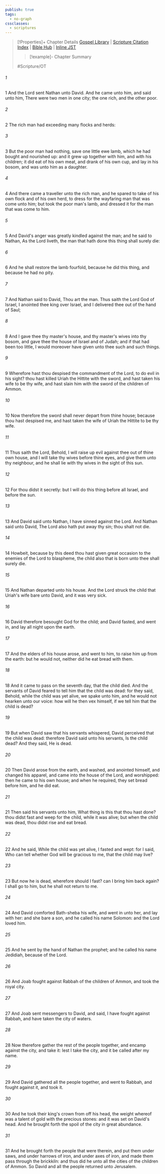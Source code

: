 ```yaml
---
publish: true
tags:
  - no-graph
cssclasses:
  - scriptures
---
```

>[!Properties]+ Chapter Details
>[Gospel Library](https://churchofjesuschrist.org/study/scriptures/ot/2-sam/12?lang=eng)    |    [Scripture Citation Index](https://scriptures.byu.edu/#06e0c::c06e0c)    |    [Bible Hub](https://biblehub.com/2_samuel/12.htm)    |    [Inline JST](https://scripturetoolbox.com/html/ic/2Samuel/12.html)
>>[!example]- Chapter Summary
>> 
> 
>
>#Scripture/OT
###### 1
1 And the Lord sent Nathan unto David. And he came unto him, and said unto him, There were two men in one city; the one rich, and the other poor.
###### 2
2 The rich man had exceeding many flocks and herds:
###### 3
3 But the poor man had nothing, save one little ewe lamb, which he had bought and nourished up: and it grew up together with him, and with his children; it did eat of his own meat, and drank of his own cup, and lay in his bosom, and was unto him as a daughter.
###### 4
4 And there came a traveller unto the rich man, and he spared to take of his own flock and of his own herd, to dress for the wayfaring man that was come unto him; but took the poor man's lamb, and dressed it for the man that was come to him.
###### 5
5 And David's anger was greatly kindled against the man; and he said to Nathan, As the Lord liveth, the man that hath done this thing shall surely die:
###### 6
6 And he shall restore the lamb fourfold, because he did this thing, and because he had no pity.
###### 7
7 And Nathan said to David, Thou art the man. Thus saith the Lord God of Israel, I anointed thee king over Israel, and I delivered thee out of the hand of Saul;
###### 8
8 And I gave thee thy master's house, and thy master's wives into thy bosom, and gave thee the house of Israel and of Judah; and if that had been too little, I would moreover have given unto thee such and such things.
###### 9
9 Wherefore hast thou despised the commandment of the Lord, to do evil in his sight? thou hast killed Uriah the Hittite with the sword, and hast taken his wife to be thy wife, and hast slain him with the sword of the children of Ammon.
###### 10
10 Now therefore the sword shall never depart from thine house; because thou hast despised me, and hast taken the wife of Uriah the Hittite to be thy wife.
###### 11
11 Thus saith the Lord, Behold, I will raise up evil against thee out of thine own house, and I will take thy wives before thine eyes, and give them unto thy neighbour, and he shall lie with thy wives in the sight of this sun.
###### 12
12 For thou didst it secretly: but I will do this thing before all Israel, and before the sun.
###### 13
13 And David said unto Nathan, I have sinned against the Lord. And Nathan said unto David, The Lord also hath put away thy sin; thou shalt not die.
###### 14
14 Howbeit, because by this deed thou hast given great occasion to the enemies of the Lord to blaspheme, the child also that is born unto thee shall surely die.
###### 15
15 And Nathan departed unto his house. And the Lord struck the child that Uriah's wife bare unto David, and it was very sick.
###### 16
16 David therefore besought God for the child; and David fasted, and went in, and lay all night upon the earth.
###### 17
17 And the elders of his house arose, and went to him, to raise him up from the earth: but he would not, neither did he eat bread with them.
###### 18
18 And it came to pass on the seventh day, that the child died. And the servants of David feared to tell him that the child was dead: for they said, Behold, while the child was yet alive, we spake unto him, and he would not hearken unto our voice: how will he then vex himself, if we tell him that the child is dead?
###### 19
19 But when David saw that his servants whispered, David perceived that the child was dead: therefore David said unto his servants, Is the child dead? And they said, He is dead.
###### 20
20 Then David arose from the earth, and washed, and anointed himself, and changed his apparel, and came into the house of the Lord, and worshipped: then he came to his own house; and when he required, they set bread before him, and he did eat.
###### 21
21 Then said his servants unto him, What thing is this that thou hast done? thou didst fast and weep for the child, while it was alive; but when the child was dead, thou didst rise and eat bread.
###### 22
22 And he said, While the child was yet alive, I fasted and wept: for I said, Who can tell whether God will be gracious to me, that the child may live?
###### 23
23 But now he is dead, wherefore should I fast? can I bring him back again? I shall go to him, but he shall not return to me.
###### 24
24 And David comforted Bath-sheba his wife, and went in unto her, and lay with her: and she bare a son, and he called his name Solomon: and the Lord loved him.
###### 25
25 And he sent by the hand of Nathan the prophet; and he called his name Jedidiah, because of the Lord.
###### 26
26 And Joab fought against Rabbah of the children of Ammon, and took the royal city.
###### 27
27 And Joab sent messengers to David, and said, I have fought against Rabbah, and have taken the city of waters.
###### 28
28 Now therefore gather the rest of the people together, and encamp against the city, and take it: lest I take the city, and it be called after my name.
###### 29
29 And David gathered all the people together, and went to Rabbah, and fought against it, and took it.
###### 30
30 And he took their king's crown from off his head, the weight whereof was a talent of gold with the precious stones: and it was set on David's head. And he brought forth the spoil of the city in great abundance.
###### 31
31 And he brought forth the people that were therein, and put them under saws, and under harrows of iron, and under axes of iron, and made them pass through the brickkiln: and thus did he unto all the cities of the children of Ammon. So David and all the people returned unto Jerusalem.
